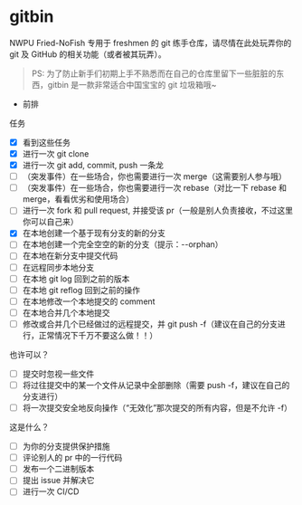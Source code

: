 # gitbin

NWPU Fried-NoFish 专用于 freshmen 的 git 练手仓库，请尽情在此处玩弄你的 git 及 GitHub 的相关功能（或者被其玩弄）。

> PS: 为了防止新手们初期上手不熟悉而在自己的仓库里留下一些脏脏的东西，gitbin 是一款非常适合中国宝宝的 git 垃圾箱哦~

- 前排

任务

- [x] 看到这些任务
- [x] 进行一次 git clone
- [x] 进行一次 git add, commit, push 一条龙
- [ ] （突发事件）在一些场合，你也需要进行一次 merge（这需要别人参与哦）
- [ ] （突发事件）在一些场合，你也需要进行一次 rebase（对比一下 rebase 和 merge，看看优劣和使用场合）
- [ ] 进行一次 fork 和 pull request, 并接受该 pr（一般是别人负责接收，不过这里你可以自己来）
- [x] 在本地创建一个基于现有分支的新的分支
- [ ] 在本地创建一个完全空空的新的分支（提示：--orphan）
- [ ] 在本地在新分支中提交代码
- [ ] 在远程同步本地分支
- [ ] 在本地 git log 回到之前的版本
- [ ] 在本地 git reflog 回到之前的操作
- [ ] 在本地修改一个本地提交的 comment
- [ ] 在本地合并几个本地提交
- [ ] 修改或合并几个已经做过的远程提交，并 git push -f（建议在自己的分支进行，正常情况下千万不要这么做！！）

也许可以？

- [ ] 提交时忽视一些文件
- [ ] 将过往提交中的某一个文件从记录中全部删除（需要 push -f，建议在自己的分支进行）
- [ ] 将一次提交安全地反向操作（“无效化”那次提交的所有内容，但是不允许 -f）

这是什么？

- [ ] 为你的分支提供保护措施
- [ ] 评论别人的 pr 中的一行代码
- [ ] 发布一个二进制版本
- [ ] 提出 issue 并解决它
- [ ] 进行一次 CI/CD
